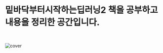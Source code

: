 # **밑바닥부터시작하는딥러닝2 책을 공부하고 내용을 정리한 공간입니다.**  

<br/>

![cover](https://user-images.githubusercontent.com/86715604/149647524-42134090-ac3d-4808-88ac-bc6c00c0ab64.png)
